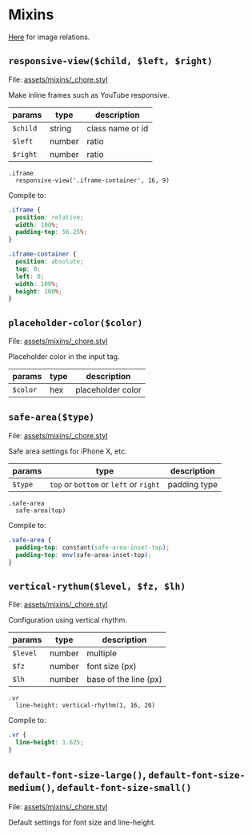 # Mixins

[Here](docs/usage-image.md) for image relations.

## `responsive-view($child, $left, $right)`

File: [assets/mixins/\_chore.styl](template/assets/mixins/_chore.styl)

Make inline frames such as YouTube responsive.

| params   | type   | description      |
| -------- | ------ | ---------------- |
| `$child` | string | class name or id |
| `$left`  | number | ratio            |
| `$right` | number | ratio            |

```stylus
.iframe
  responsive-view('.iframe-container', 16, 9)
```

Compile to:

```css
.iframe {
  position: relative;
  width: 100%;
  padding-top: 56.25%;
}

.iframe-container {
  position: absolute;
  top: 0;
  left: 0;
  width: 100%;
  height: 100%;
}
```

## `placeholder-color($color)`

File: [assets/mixins/\_chore.styl](template/assets/mixins/_chore.styl)

Placeholder color in the input tag.

| params   | type | description       |
| -------- | ---- | ----------------- |
| `$color` | hex  | placeholder color |

## `safe-area($type)`

File: [assets/mixins/\_chore.styl](template/assets/mixins/_chore.styl)

Safe area settings for iPhone X, etc.

| params  | type                                   | description  |
| ------- | -------------------------------------- | ------------ |
| `$type` | `top` or `bottom` or `left` or `right` | padding type |

```stylus
.safe-area
  safe-area(top)
```

Compile to:

```css
.safe-area {
  padding-top: constant(safe-area-inset-top);
  padding-top: env(safe-area-inset-top);
}
```

## `vertical-rythum($level, $fz, $lh)`

File: [assets/mixins/\_chore.styl](template/assets/mixins/_chore.styl)

Configuration using vertical rhythm.

| params   | type   | description           |
| -------- | ------ | --------------------- |
| `$level` | number | multiple              |
| `$fz`    | number | font size (px)        |
| `$lh`    | number | base of the line (px) |

```stylus
.vr
  line-height: vertical-rhythm(1, 16, 26)
```

Compile to:

```css
.vr {
  line-height: 1.625;
}
```

## `default-font-size-large()`, `default-font-size-medium()`, `default-font-size-small()`

File: [assets/mixins/\_chore.styl](template/assets/mixins/_chore.styl)

Default settings for font size and line-height.
